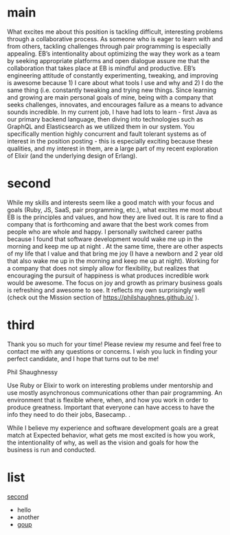 # main
What excites me about this position is tackling difficult, interesting
problems through a collaborative process.  As someone who is eager to
learn with and from others, tackling challenges through pair programming
is especially appealing. EB’s intentionality about optimizing the way
they work as a team by seeking appropriate platforms and open dialogue
assure me that the collaboration that takes place at EB is mindful and
productive. EB’s engineering attitude of constantly experimenting,
tweaking, and improving is awesome because 1) I care about what tools I
use and why and 2) I do the same thing (i.e. constantly tweaking and
trying new things. Since learning and growing are main personal goals of
mine, being with a company that seeks challenges, innovates, and
encourages failure as a means to advance sounds incredible. In my
current job, I have had lots to learn - first Java as our primary
backend language, then diving into technologies such as GraphQL and
Elasticsearch as we utilized them in our system. You specifically
mention highly concurrent and fault tolerant systems as of interest in
the position posting - this is especially exciting because these
qualities, and my interest in them, are a large part of my recent
exploration of Elixir (and the underlying design of Erlang). 

# second

While my skills and interests seem like a good match with your focus and
goals (Ruby, JS, SaaS, pair programming, etc.), what excites me most
about EB is the principles and values, and how they are lived out. It is
rare to find a company that is forthcoming and aware that the best work
comes from people who are whole and happy.  I personally switched career
paths because I found that software development would wake me up in the
morning and keep me up at night . At the same time, there are other
aspects of my life that I value and that bring me joy (I have a newborn
and 2 year old that also wake me up in the morning and keep me up at
night).  Working for a company that does not simply allow for
flexibility, but realizes that encouraging the pursuit of happiness is
what produces incredible work would be awesome.  The focus on joy and
growth as primary business goals is refreshing and awesome to see. It
reflects my own surprisingly well (check out the Mission section of
https://philshaughnes.github.io/ ).

# third

Thank you so much for your time! Please review my resume and feel free
to contact me with any questions or concerns. I wish you luck in finding
your perfect candidate, and I hope that turns out to be me!

Phil Shaughnessy

Use Ruby or Elixir to work on interesting problems under mentorship and
use mostly asynchronous communications other than pair programming. An
environment that is flexible where, when, and how you work in order to
produce greatness. Important that everyone can have access to have the
info they need to do their jobs, Basecamp. . 

While I believe my experience and software development goals are a great
match at Expected behavior, what gets me most excited is how you work,
the intentionality of why, as well as the vision and goals for how the
business is run and conducted.

# list
[second](#second)
- hello
- another
- [goup]()

